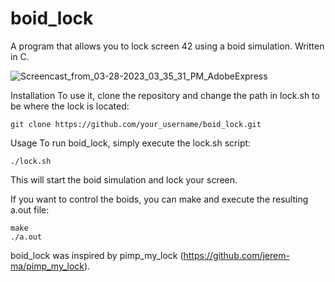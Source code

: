 # boid_lock
A program that allows you to lock screen 42 using a boid simulation. Written in C.

![Screencast_from_03-28-2023_03_35_31_PM_AdobeExpress](https://user-images.githubusercontent.com/101118957/228265623-bf24f377-48bb-4221-a5c5-bba0f557692a.gif)

Installation
To use it, clone the repository and change the path in lock.sh to be where the lock is located:
```
git clone https://github.com/your_username/boid_lock.git
```
Usage
To run boid_lock, simply execute the lock.sh script:
```
./lock.sh
```
This will start the boid simulation and lock your screen.

If you want to control the boids, you can make and execute the resulting a.out file:
```
make
./a.out
```

boid_lock was inspired by pimp_my_lock (https://github.com/jerem-ma/pimp_my_lock).
